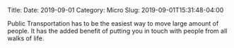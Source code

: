 Title: 
Date: 2019-09-01
Category: Micro
Slug: 2019-09-01T15:31:48-04:00

Public Transportation has to be the easiest way to move large amount of people. It has the added benefit of putting you in touch with people from all walks of life. 